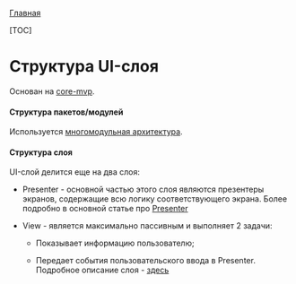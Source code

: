 [Главная](../main.md)

[TOC]

# Структура UI-слоя

Основан на [core-mvp][mvp].

#### Структура пакетов/модулей

Используется [многомодульная архитектура][multi].

#### Структура слоя

UI-слой делится еще на два слоя:

- Presenter - основной частью этого слоя являются презентеры экранов,
содержащие всю логику соответствующего экрана. Более подробно в основной
статье про [Presenter][presenter]

- View - является максимально пассивным и выполняет 2 задачи:

    * Показывает информацию пользователю;

    * Передает события пользовательского ввода в Presenter.
    Подробное описание слоя - [здесь][view]

[presenter]: ../../core-mvp/docs/presenter.md
[view]: ../../core-mvp/docs/view.md
[multi]: ../common/multimodule/detail.md
[mvp]: ../../core-mvp/README.md